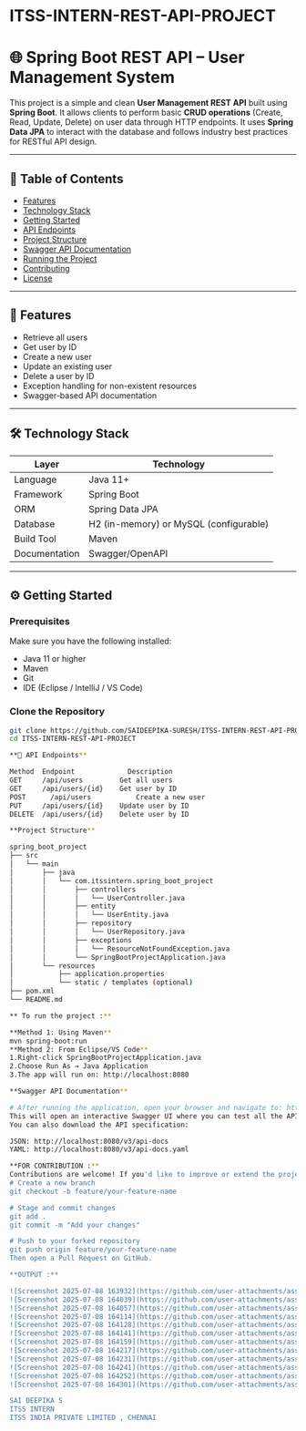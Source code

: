 # ITSS-INTERN-REST-API-PROJECT
# 🌐 Spring Boot REST API – User Management System

This project is a simple and clean **User Management REST API** built using **Spring Boot**. It allows clients to perform basic **CRUD operations** (Create, Read, Update, Delete) on user data through HTTP endpoints. It uses **Spring Data JPA** to interact with the database and follows industry best practices for RESTful API design.

---

## 📌 Table of Contents

- [Features](#-features)
- [Technology Stack](#-technology-stack)
- [Getting Started](#-getting-started)
- [API Endpoints](#-api-endpoints)
- [Project Structure](#-project-structure)
- [Swagger API Documentation](#-swagger-api-documentation)
- [Running the Project](#-running-the-project)
- [Contributing](#-contributing)
- [License](#-license)

---

## 🚀 Features

- Retrieve all users
- Get user by ID
- Create a new user
- Update an existing user
- Delete a user by ID
- Exception handling for non-existent resources
- Swagger-based API documentation

---

## 🛠️ Technology Stack

| Layer | Technology |
|-------|------------|
| Language | Java 11+ |
| Framework | Spring Boot |
| ORM | Spring Data JPA |
| Database | H2 (in-memory) or MySQL (configurable) |
| Build Tool | Maven |
| Documentation | Swagger/OpenAPI |

---

## ⚙️ Getting Started

### Prerequisites

Make sure you have the following installed:

- Java 11 or higher
- Maven
- Git
- IDE (Eclipse / IntelliJ / VS Code)

### Clone the Repository

```bash
git clone https://github.com/SAIDEEPIKA-SURESH/ITSS-INTERN-REST-API-PROJECT.git
cd ITSS-INTERN-REST-API-PROJECT

**📄 API Endpoints**

Method	Endpoint	         Description
GET	    /api/users	       Get all users
GET	    /api/users/{id}	   Get user by ID
POST	  /api/users	       Create a new user
PUT	    /api/users/{id}	   Update user by ID
DELETE	/api/users/{id}	   Delete user by ID

**Project Structure**

spring_boot_project
├── src
│   └── main
│       ├── java
│       │   └── com.itssintern.spring_boot_project
│       │       ├── controllers
│       │       │   └── UserController.java
│       │       ├── entity
│       │       │   └── UserEntity.java
│       │       ├── repository
│       │       │   └── UserRepository.java
│       │       ├── exceptions
│       │       │   └── ResourceNotFoundException.java
│       │       └── SpringBootProjectApplication.java
│       └── resources
│           ├── application.properties
│           └── static / templates (optional)
├── pom.xml
└── README.md

** To run the project :**

**Method 1: Using Maven**
mvn spring-boot:run
**Method 2: From Eclipse/VS Code**
1.Right-click SpringBootProjectApplication.java
2.Choose Run As → Java Application
3.The app will run on: http://localhost:8080

**Swagger API Documentation**

# After running the application, open your browser and navigate to: http://localhost:8080/swagger-ui.html
This will open an interactive Swagger UI where you can test all the API endpoints directly.
You can also download the API specification:

JSON: http://localhost:8080/v3/api-docs
YAML: http://localhost:8080/v3/api-docs.yaml

**FOR CONTRIBUTION :**
Contributions are welcome! If you'd like to improve or extend the project, follow these steps:
# Create a new branch
git checkout -b feature/your-feature-name

# Stage and commit changes
git add .
git commit -m "Add your changes"

# Push to your forked repository
git push origin feature/your-feature-name
Then open a Pull Request on GitHub.

**OUTPUT :**

![Screenshot 2025-07-08 163932](https://github.com/user-attachments/assets/f4371075-19d3-481a-9a29-0aa33fb56476)
![Screenshot 2025-07-08 164039](https://github.com/user-attachments/assets/d7010269-ab2d-4046-99d3-2d6d67741c64)
![Screenshot 2025-07-08 164057](https://github.com/user-attachments/assets/a38d197e-ae58-4508-a495-1ac23196b3b6)
![Screenshot 2025-07-08 164114](https://github.com/user-attachments/assets/8c9ee2e7-3ce6-4bc0-b2d8-d8ff1654feaf)
![Screenshot 2025-07-08 164128](https://github.com/user-attachments/assets/de4400d2-595a-46a9-b18c-755415083146)
![Screenshot 2025-07-08 164141](https://github.com/user-attachments/assets/234ca89e-1059-4761-abbc-1431ff19ac23)
![Screenshot 2025-07-08 164159](https://github.com/user-attachments/assets/0f9a4696-9921-4272-a699-9199ac7fdf69)
![Screenshot 2025-07-08 164217](https://github.com/user-attachments/assets/0f3e693f-ce2e-4d4e-a9c0-1a52f0610cd8)
![Screenshot 2025-07-08 164231](https://github.com/user-attachments/assets/ba2dedfc-e4b4-445c-9105-78e34ca6226d)
![Screenshot 2025-07-08 164241](https://github.com/user-attachments/assets/c17a107b-e12f-42ac-9ab3-753fb0087cd3)
![Screenshot 2025-07-08 164252](https://github.com/user-attachments/assets/30552b8a-e983-4508-9c86-b563cb9bff6c)
![Screenshot 2025-07-08 164301](https://github.com/user-attachments/assets/57851434-e19b-451b-9445-1bacc287f1dd)

SAI DEEPIKA S
ITSS INTERN
ITSS INDIA PRIVATE LIMITED , CHENNAI
